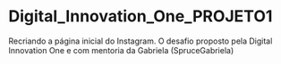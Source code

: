 # Digital_Innovation_One_PROJETO1
Recriando a página inicial do Instagram. O desafio proposto pela Digital Innovation One e com mentoria da  Gabriela (SpruceGabriela)
